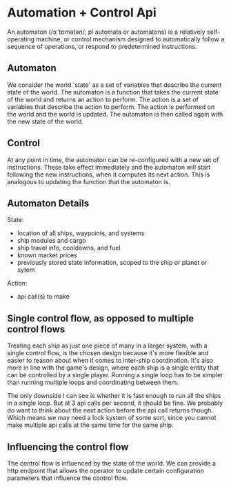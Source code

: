 # Automation + Control Api

An automaton (/ɔːˈtɒmətən/; pl automata or automatons) is a relatively self-operating machine,
or control mechanism designed to automatically follow a sequence of operations, or respond to
predetermined instructions.

## Automaton
We consider the world 'state' as a set of variables that describe the current state of the world.
The automaton is a function that takes the current state of the world and returns an action to
perform. The action is a set of variables that describe the action to perform. The action is
performed on the world and the world is updated. The automaton is then called again with the new
state of the world.

## Control
At any point in time, the automaton can be re-configured with a new set of instructions. These take
effect immediately and the automaton will start following the new instructions, when it computes its
next action. This is analogous to updating the function that the automaton is.


## Automaton Details
State: 
- location of all ships, waypoints, and systems
- ship modules and cargo
- ship travel info, cooldowns, and fuel
- known market prices
- previously stored state information, scoped to the ship or planet or sytem

Action:
- api call(s) to make

## Single control flow, as opposed to multiple control flows
Treating each ship as just one piece of many in a larger system, with a single control flow, is
the chosen design because it's more flexible and easier to reason about when it comes to inter-ship
coordination. It's also more in line with the game's design, where each ship is a single entity
that can be controlled by a single player. Running a single loop has to be simpler than running
multiple loops and coordinating between them.

The only downside I can see is whether it is fast enough to run all the ships in a single loop. But at
3 api calls per second, it should be fine. We probably do want to think about the next action before
the api call returns though. Which means we may need a lock system of some sort, since you cannot
make multiple api calls at the same time for the same ship.

## Influencing the control flow
The control flow is influenced by the state of the world. We can provide a http endpoint that
allows the operator to update certain configuration parameters that influence the control flow.

